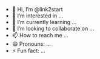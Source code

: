 - 👋 Hi, I’m @link2start
- 👀 I’m interested in ...
- 🌱 I’m currently learning ...
- 💞️ I’m looking to collaborate on ...
- 📫 How to reach me ...
- 😄 Pronouns: ...
- ⚡ Fun fact: ...

<!---
link2start/link2start is a ✨ special ✨ repository because its `README.md` (this file) appears on your GitHub profile.
You can click the Preview link to take a look at your changes.
--->
